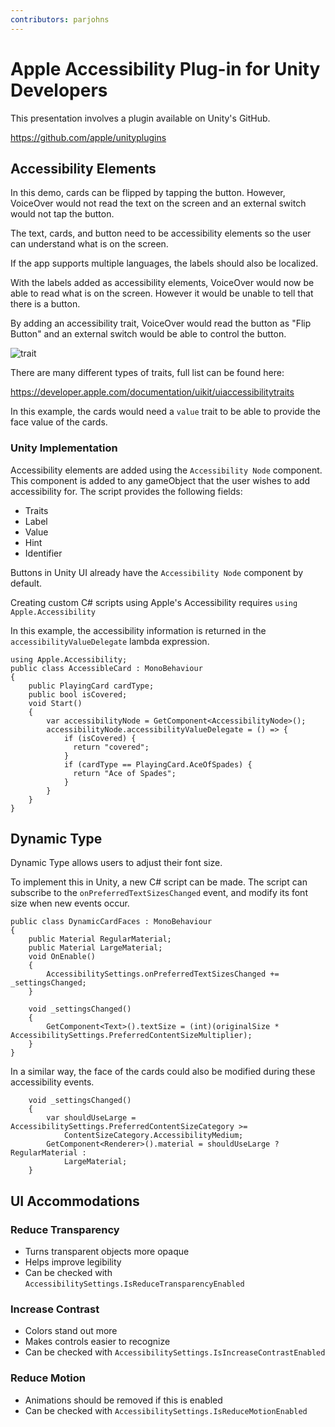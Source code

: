```yaml
---
contributors: parjohns
---
```


# Apple Accessibility Plug-in for Unity Developers

This presentation involves a plugin available on Unity's GitHub.

https://github.com/apple/unityplugins

## Accessibility Elements
In this demo, cards can be flipped by tapping the button. However, VoiceOver would not read the text on the screen and an external switch would not tap the button.


The text, cards, and button need to be accessibility elements so the user can understand what is on the screen.


If the app supports multiple languages, the labels should also be localized.


With the labels added as accessibility elements, VoiceOver would now be able to read what is on the screen. However it would be unable to tell that there is a button. 

By adding an accessibility trait, VoiceOver would read the button as "Flip Button" and an external switch would be able to control the button.

![trait](https://github.com/WWDCNotes/Content/assets/88257761/1f18d74e-7baa-4be9-92a3-59e9ac4c4a64)

There are many different types of traits, full list can be found here:

https://developer.apple.com/documentation/uikit/uiaccessibilitytraits


In this example, the cards would need a `value` trait to be able to provide the face value of the cards.

### Unity Implementation

Accessibility elements are added using the `Accessibility Node` component. This component is added to any gameObject that the user wishes to add accessibility for. The script provides the following fields:
- Traits
- Label
- Value
- Hint
- Identifier


Buttons in Unity UI already have the `Accessibility Node` component by default.

Creating custom C# scripts using Apple's Accessibility requires `using Apple.Accessibility` 

In this example, the accessibility information is returned in the `accessibilityValueDelegate` lambda expression.
```
using Apple.Accessibility;
public class AccessibleCard : MonoBehaviour 
{
    public PlayingCard cardType;
    public bool isCovered;
    void Start()
    {
        var accessibilityNode = GetComponent<AccessibilityNode>();
        accessibilityNode.accessibilityValueDelegate = () => {
            if (isCovered) {
              return "covered";
            }
            if (cardType == PlayingCard.AceOfSpades) {
              return "Ace of Spades";
            }
        }
    }
}
```
## Dynamic Type
Dynamic Type allows users to adjust their font size.

To implement this in Unity, a new C# script can be made. The script can subscribe to the `onPreferredTextSizesChanged` event, and modify its font size when new events occur.

```
public class DynamicCardFaces : MonoBehaviour
{
    public Material RegularMaterial;
    public Material LargeMaterial;
    void OnEnable()
    {
        AccessibilitySettings.onPreferredTextSizesChanged += _settingsChanged;
    }

    void _settingsChanged() 
    {
        GetComponent<Text>().textSize = (int)(originalSize * AccessibilitySettings.PreferredContentSizeMultiplier);
    }
}
```

In a similar way, the face of the cards could also be modified during these accessibility events.
```
    void _settingsChanged() 
    {
        var shouldUseLarge = AccessibilitySettings.PreferredContentSizeCategory >= 
            ContentSizeCategory.AccessibilityMedium;
        GetComponent<Renderer>().material = shouldUseLarge ? RegularMaterial :
            LargeMaterial;
    }
```

## UI Accommodations

### Reduce Transparency
- Turns transparent objects more opaque
- Helps improve legibility
- Can be checked with `AccessibilitySettings.IsReduceTransparencyEnabled`

### Increase Contrast
- Colors stand out more
- Makes controls easier to recognize
- Can be checked with `AccessibilitySettings.IsIncreaseContrastEnabled`

### Reduce Motion
- Animations should be removed if this is enabled
- Can be checked with `AccessibilitySettings.IsReduceMotionEnabled`

